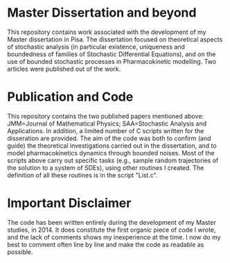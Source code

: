 # Master Dissertation and beyond
This repository contains work associated with the development of my Master dissertation in Pisa. The dissertation focused on theoretical aspects of stochastic analysis (in particular existence, uniqueness and boundedness of families of Stochastic Differential Equations), and on the use of bounded stochastic processes in Pharmacokinetic modelling. Two articles were published out of the work. 

# Publication and Code
This repository contains the two published papers mentioned above: JMM=Journal of Mathematical Physics; SAA=Stochastic Analysis and Applications. In addition, a limited number of C scripts written for the disseration are provided. The aim of the code was both to confirm (and guide) the theoretical investigations carried out in the dissertation, and to model pharmacokinetics dynamics through bounded noises.
Most of the scripts above carry out specific tasks (e.g., sample random trajectories of the solution to a system of SDEs), using other routines I created. The definition of all these routines is in the script "List.c". 

# Important Disclaimer
The code has been written entirely during the development of my Master studies, in 2014. It does constitute the first organic piece of code I wrote, and the lack of comments shows my inexperience at the time. I now do my best to comment often line by line and make the code as readable as possible.
